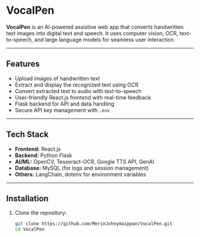 # VocalPen

**VocalPen** is an AI-powered assistive web app that converts handwritten text images into digital text and speech. It uses computer vision, OCR, text-to-speech, and large language models for seamless user interaction.

---

## Features

- Upload images of handwritten text
- Extract and display the recognized text using OCR
- Convert extracted text to audio with text-to-speech
- User-friendly React.js frontend with real-time feedback
- Flask backend for API and data handling
- Secure API key management with `.env`

---

## Tech Stack

- **Frontend:** React.js  
- **Backend:** Python Flask  
- **AI/ML:** OpenCV, Tesseract-OCR, Google TTS API, GenAI  
- **Database:** MySQL (for logs and session management)  
- **Others:** LangChain, dotenv for environment variables

---

## Installation

1. Clone the repository:
   ```bash
   git clone https://github.com/MerinJohnymaippan/VocalPen.git
   cd VocalPen
